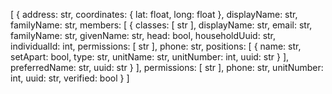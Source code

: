 [
  {
    address: str,
    coordinates: {
      lat: float,
      long: float
    },
    displayName: str,
    familyName: str,
    members: [
      {
        classes: [
          str
        ],
        displayName: str,
        email: str,
        familyName: str,
        givenName: str,
        head: bool,
        householdUuid: str,
        individualId: int,
        permissions: [
          str
        ],
        phone: str,
        positions: [
          {
            name: str,
            setApart: bool,
            type: str,
            unitName: str,
            unitNumber: int,
            uuid: str
          }
        ],
        preferredName: str,
        uuid: str
      }
    ],
    permissions: [
      str
    ],
    phone: str,
    unitNumber: int,
    uuid: str,
    verified: bool
  }
]